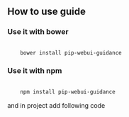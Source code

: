 ## How to use guide

### Use it with bower
```bash

    bower install pip-webui-guidance
```
### Use it with npm
```bash

    npm install pip-webui-guidance
```
and in project add following code
```

```